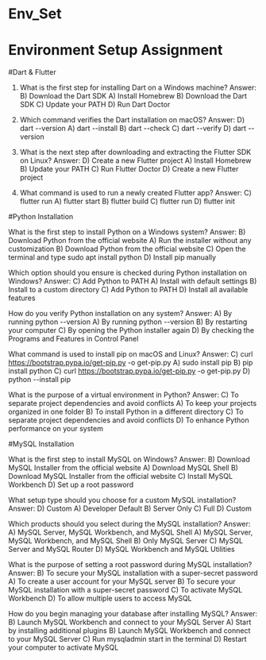 # Env_Set

# Environment Setup Assignment

#Dart & Flutter

1. What is the first step for installing Dart on a Windows machine?
     Answer: B) Download the Dart SDK
A) Install Homebrew
B) Download the Dart SDK
C) Update your PATH
D) Run Dart Doctor


2. Which command verifies the Dart installation on macOS?
      Answer: D) dart --version
A) dart --install
B) dart --check
C) dart --verify
D) dart --version


3. What is the next step after downloading and extracting the Flutter SDK on Linux?
        Answer: D) Create a new Flutter project
A) Install Homebrew
B) Update your PATH
C) Run Flutter Doctor
D) Create a new Flutter project


4. What command is used to run a newly created Flutter app?
        Answer: C) flutter run
A) flutter start
B) flutter build
C) flutter run
D) flutter init


#Python Installation

What is the first step to install Python on a Windows system?
      Answer: B) Download Python from the official website
A) Run the installer without any customization
B) Download Python from the official website
C) Open the terminal and type sudo apt install python
D) Install pip manually

Which option should you ensure is checked during Python installation on Windows?
      Answer: C) Add Python to PATH
A) Install with default settings
B) Install to a custom directory
C) Add Python to PATH
D) Install all available features

How do you verify Python installation on any system?
      Answer: A) By running python --version
A) By running python --version
B) By restarting your computer
C) By opening the Python installer again
D) By checking the Programs and Features in Control Panel

What command is used to install pip on macOS and Linux?
        Answer: C) curl https://bootstrap.pypa.io/get-pip.py -o get-pip.py
A) sudo install pip
B) pip install python
C) curl https://bootstrap.pypa.io/get-pip.py -o get-pip.py
D) python --install pip

What is the purpose of a virtual environment in Python?
      Answer: C) To separate project dependencies and avoid conflicts
A) To keep your projects organized in one folder
B) To install Python in a different directory
C) To separate project dependencies and avoid conflicts
D) To enhance Python performance on your system

#MySQL Installation

What is the first step to install MySQL on Windows?
      Answer: B) Download MySQL Installer from the official website
A) Download MySQL Shell
B) Download MySQL Installer from the official website
C) Install MySQL Workbench
D) Set up a root password

What setup type should you choose for a custom MySQL installation?
      Answer: D) Custom
A) Developer Default
B) Server Only
C) Full
D) Custom

Which products should you select during the MySQL installation?
        Answer: A) MySQL Server, MySQL Workbench, and MySQL Shell
A) MySQL Server, MySQL Workbench, and MySQL Shell
B) Only MySQL Server
C) MySQL Server and MySQL Router
D) MySQL Workbench and MySQL Utilities

What is the purpose of setting a root password during MySQL installation?
        Answer: B) To secure your MySQL installation with a super-secret password
A) To create a user account for your MySQL server
B) To secure your MySQL installation with a super-secret password
C) To activate MySQL Workbench
D) To allow multiple users to access MySQL

How do you begin managing your database after installing MySQL?
        Answer: B) Launch MySQL Workbench and connect to your MySQL Server
A) Start by installing additional plugins
B) Launch MySQL Workbench and connect to your MySQL Server
C) Run mysqladmin start in the terminal
D) Restart your computer to activate MySQL
